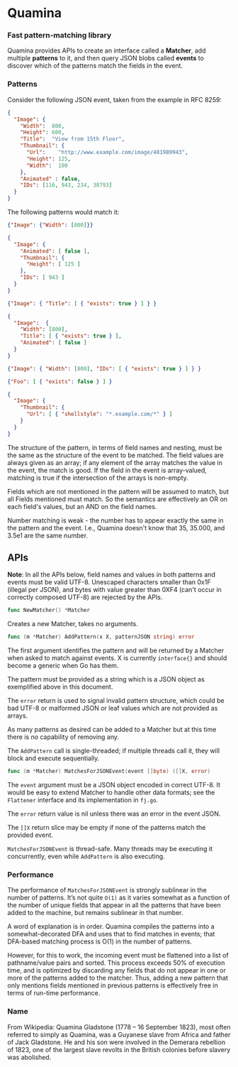 # Quamina

### Fast pattern-matching library

Quamina provides APIs to create an interface called 
a **Matcher**,
add multiple **patterns** to it, and then query JSON blobs
called **events** to discover which of the patterns match 
the fields in the event.

### Patterns

Consider the following JSON event, taken from the example
in RFC 8259:

```json
{
  "Image": {
    "Width":  800,
    "Height": 600,
    "Title":  "View from 15th Floor",
    "Thumbnail": {
      "Url":    "http://www.example.com/image/481989943",
      "Height": 125,
      "Width":  100
    },
    "Animated" : false,
    "IDs": [116, 943, 234, 38793]
  }
}
```

The following patterns would match it:

```json
{"Image": {"Width": [800]}}
```
```json
{
  "Image": {
    "Animated": [ false ],
    "Thumbnail": {
      "Height": [ 125 ]
    },
    "IDs": [ 943 ]
  }
}
```
```json
{"Image": { "Title": [ { "exists": true } ] } }
```
```json
{
  "Image":  { 
    "Width": [800], 
    "Title": [ { "exists": true } ], 
    "Animated": [ false ]
  }
}
```
```json
{"Image": { "Width": [800], "IDs": [ { "exists": true } ] } }
```
```json
{"Foo": [ { "exists": false } ] }
```
```json
{ 
  "Image": {
    "Thumbnail": {
      "Url": [ { "shellstyle": "*.example.com/*" } ]
    }
  }
}
```
The structure of the pattern, in terms of field names
and nesting, must be the same as the structure of the event 
to be matched.  The field values are always given
as an array; if any element of the array matches 
the value in the event, the match is good. If the
field in the event is array-valued, matching is true
if the intersection of the arrays is non-empty.

Fields which are not mentioned in the pattern will
be assumed to match, but all Fields mentioned must match. So the
semantics are effectively an OR on each field's values, 
but an AND on the field names.

Number matching is weak - the number has to appear 
exactly the same in the pattern and the event. I.e.,
Quamina doesn't know that 35, 35.000, and 3.5e1 are the
same number.

## APIs

**Note**: In all the APIs below, field names and values in both
patterns and events must be valid UTF-8.  Unescaped characters
smaller than 0x1F (illegal per JSON), and bytes with value
greater than 0XF4 (can't occur in correctly composed UTF-8)
are rejected by the APIs.

```go
func NewMatcher() *Matcher
```
Creates a new Matcher, takes no arguments.
```go
func (m *Matcher) AddPattern(x X, patternJSON string) error
```

The first argument identifies the pattern and will be
returned by a Matcher when asked to match against events.
X is currently `interface{}` and should become a generic
when Go has them.

The pattern must be provided as a string which is a 
JSON object as exemplified above in this document.

The `error` return is used to signal invalid pattern
structure, which could be bad UTF-8 or malformed JSON 
or leaf values which are not provided as arrays.

As many patterns as desired can be added to a Matcher
but at this time there is no capability of removing any.

The `AddPattern` call is single-threaded; if multiple
threads call it, they will block and execute sequentially.

```go
func (m *Matcher) MatchesForJSONEvent(event []byte) ([]X, error)
```

The `event` argument must be a JSON object encoded in
correct UTF-8. It would be 
easy to extend Matcher to handle other data formats; see the
`Flattener` interface and its implementation in `fj.go`.

The `error` return value is nil unless there was an
error in the event JSON.

The `[]X` return slice may be empty if none of the patterns
match the provided event. 

`MatchesForJSONEvent` is thread-safe. Many threads may
be executing it concurrently, even while `AddPattern` is
also executing.

### Performance

The performance of `MatchesForJSONEvent` is strongly
sublinear in the number of patterns. It’s not quite `O(1)`
as it varies somewhat as a function of the number of 
unique fields that appear in all the patterns that have 
been added to the machine, but remains sublinear in that 
number. 

A word of explanation is in order. Quamina compiles the
patterns into a somewhat-decorated DFA and uses that to
find matches in events; that DFA-based matching process is 
O(1) in the number of patterns.

However, for this to work, the incoming event must be
flattened into a list of pathname/value pairs and 
sorted.  This process exceeds 50% of execution time, 
and is optimized by discarding any fields that
do not appear in one or more of the patterns added
to the matcher. Thus, adding a new pattern that only
mentions fields mentioned in previous patterns is
effectively free in terms of run-time performance.

### Name

From Wikipedia: Quamina Gladstone (1778 – 16 September 
1823), most often referred to simply as Quamina, was a 
Guyanese slave from Africa and father of Jack Gladstone. 
He and his son were involved in the Demerara rebellion 
of 1823, one of the largest slave revolts in the British 
colonies before slavery was abolished.